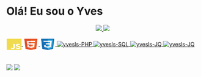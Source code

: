 <h1>Olá! Eu sou o Yves</h1>
<div align="center">
  <a href="https://github.com/yvesls">
  <img height="200em" src="https://github-readme-stats.vercel.app/api?username=yvesls&show_icons=true&theme=dark&include_all_commits=true&count_private=false"/>
  <img height="200em" src="https://github-readme-stats.vercel.app/api/top-langs/?username=yvesls&layout=compact&langs_count=7&theme=dark"/>
</div>
<div style="display: inline_block; margin-bottom: 20px;"> <br>
  <img align="center" alt="yvesls-Js" height="30" width="40" src="https://raw.githubusercontent.com/devicons/devicon/master/icons/javascript/javascript-plain.svg">
  <img align="center" alt="yvesls-HTML" height="30" width="40" src="https://raw.githubusercontent.com/devicons/devicon/master/icons/html5/html5-original.svg">
  <img align="center" alt="yvesls-CSS" height="30" width="40" src="https://raw.githubusercontent.com/devicons/devicon/master/icons/css3/css3-original.svg">
  <img align="center" alt="yvesls-PHP" height="50" width="50" src="https://cdn.jsdelivr.net/gh/devicons/devicon/icons/php/php-original.svg">
  <img align="center" alt="yvesls-SQL" height="60" width="60" src="https://cdn.jsdelivr.net/gh/devicons/devicon/icons/mysql/mysql-original-wordmark.svg">
  <img align="center" alt="yvesls-JQ"height="40" width="40" src="https://cdn.jsdelivr.net/gh/devicons/devicon/icons/jquery/jquery-plain-wordmark.svg" />
  <img align="center" alt="yvesls-JQ"height="40" width="40" src="https://img.icons8.com/color/48/000000/wordpress.png"/>
                            
</div>
<br>
<a href = "mailto:yveslimasilva@gmail.com"><img src="https://img.shields.io/badge/-Gmail-%23333?style=for-the-badge&logo=gmail&logoColor=white" target="_blank"></a>
<a href="https://www.linkedin.com/in/yves-silva-b63b2515b" target="_blank"><img src="https://img.shields.io/badge/-LinkedIn-%230077B5?style=for-the-badge&logo=linkedin&logoColor=white" target="_blank"></a> 
